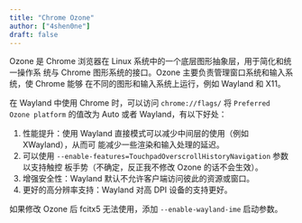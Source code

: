 ```yaml
---
title: "Chrome Ozone"
author: ["4shen0ne"]
draft: false
---
```


Ozone 是 Chrome 浏览器在 Linux 系统中的一个底层图形抽象层，用于简化和统一操作系
统与 Chrome 图形系统的接口。Ozone 主要负责管理窗口系统和输入系统，使 Chrome 能够
在不同的图形和输入系统上运行，例如 Wayland 和 X11。

在 Wayland 中使用 Chrome 时，可以访问 `chrome://flags/` 将 `Preferred Ozone
platform` 的值改为 Auto 或者 Wayland，有以下好处：

1.  性能提升：使用 Wayland 直接模式可以减少中间层的使用（例如 XWayland），从而可
    能减少一些渲染和输入处理的延迟。
2.  可以使用 `--enable-features=TouchpadOverscrollHistoryNavigation` 参数以支持触控
    板手势（不确定，反正我不修改 Ozone 的话不会生效）。
3.  增强安全性：Wayland 默认不允许客户端访问彼此的资源或窗口。
4.  更好的高分辨率支持：Wayland 对高 DPI 设备的支持更好。

如果修改 Ozone 后 fcitx5 无法使用，添加 `--enable-wayland-ime` 启动参数。
